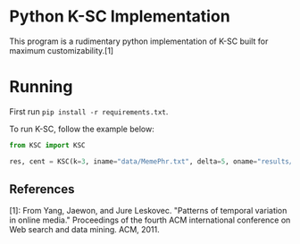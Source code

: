 # Python K-SC Implementation

This program is a rudimentary python implementation of K-SC built for maximum customizability.[1]

# Running
First run `pip install -r requirements.txt`.

To run K-SC, follow the example below:
```python
from KSC import KSC

res, cent = KSC(k=3, iname="data/MemePhr.txt", delta=5, oname="results/MemePhr", plot=True)
```

## References
[1]: From Yang, Jaewon, and Jure Leskovec. "Patterns of temporal variation in online media." Proceedings of the fourth ACM international conference on Web search and data mining. ACM, 2011.